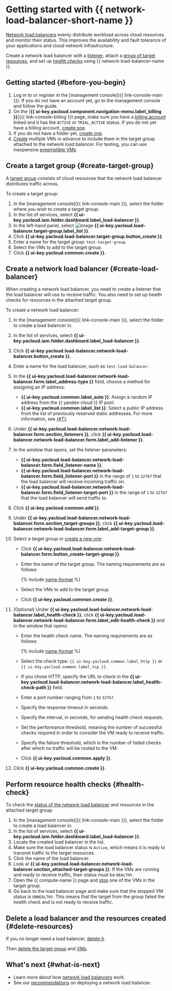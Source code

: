 # Getting started with {{ network-load-balancer-short-name }}

[Network load balancers](concepts/index.md) evenly distribute workload across cloud resources and monitor their status. This improves the availability and fault tolerance of your applications and cloud network infrastructure.

Create a network load balancer with a [listener](concepts/listener.md), attach a [group of target resources](concepts/target-resources), and set up [health checks](concepts/health-check.md) using {{ network-load-balancer-name }}.

## Getting started {#before-you-begin}

1. Log in to or register in the [management console]({{ link-console-main }}). If you do not have an account yet, go to the management console and follow the guide.
1. On the [**{{ ui-key.yacloud.component.navigation-menu.label_billing }}**]({{ link-console-billing }}) page, make sure you have a [billing account](../billing/concepts/billing-account.md) linked and it has the `ACTIVE` or `TRIAL_ACTIVE` status. If you do not yet have a billing account, [create one](../billing/quickstart/index.md#create_billing_account).
1. If you do not have a folder yet, [create one](../resource-manager/operations/folder/create.md).
1. [Create](../compute/quickstart/quick-create-linux.md) multiple VMs in advance to include them in the target group attached to the network load balancer. For testing, you can use inexpensive [preemptible VMs](../compute/concepts/preemptible-vm.md).

## Create a target group {#create-target-group}

A [target group](concepts/target-resources.md) consists of cloud resources that the network load balancer distributes traffic across.

To create a target group:

1. In the [management console]({{ link-console-main }}), select the folder where you wish to create a target group.
1. In the list of services, select **{{ ui-key.yacloud.iam.folder.dashboard.label_load-balancer }}**.
1. In the left-hand panel, select ![image](../_assets/console-icons/target.svg) **{{ ui-key.yacloud.load-balancer.target-group.label_list }}**.
1. Click **{{ ui-key.yacloud.load-balancer.target-group.button_create }}**.
1. Enter a name for the target group: `test-target-group`.
1. Select the VMs to add to the target group.
1. Click **{{ ui-key.yacloud.common.create }}**.


## Create a network load balancer {#create-load-balancer}

When creating a network load balancer, you need to create a listener that the load balancer will use to receive traffic. You also need to set up health checks for resources in the attached target group.

To create a network load balancer:

1. In the [management console]({{ link-console-main }}), select the folder to create a load balancer in.
1. In the list of services, select **{{ ui-key.yacloud.iam.folder.dashboard.label_load-balancer }}**.
1. Click **{{ ui-key.yacloud.load-balancer.network-load-balancer.button_create }}**.
1. Enter a name for the load balancer, such as `test-load-balancer`.
1. In the **{{ ui-key.yacloud.load-balancer.network-load-balancer.form.label_address-type }}** field, choose a method for assigning an IP address:

   * **{{ ui-key.yacloud.common.label_auto }}**: Assign a random IP address from the {{ yandex-cloud }} IP pool.
   * **{{ ui-key.yacloud.common.label_list }}**: Select a public IP address from the list of previously reserved static addresses. For more information, see [{#T}](../vpc/operations/set-static-ip.md).

1. Under **{{ ui-key.yacloud.load-balancer.network-load-balancer.form.section_listeners }}**, click **{{ ui-key.yacloud.load-balancer.network-load-balancer.form.label_add-listener }}**.
1. In the window that opens, set the listener parameters:

   * **{{ ui-key.yacloud.load-balancer.network-load-balancer.form.field_listener-name }}**.
   * **{{ ui-key.yacloud.load-balancer.network-load-balancer.form.field_listener-port }}** in the range of `1` to `32767` that the load balancer will receive incoming traffic on.
   * **{{ ui-key.yacloud.load-balancer.network-load-balancer.form.field_listener-target-port }}** in the range of `1` to `32767` that the load balancer will send traffic to.

1. Click **{{ ui-key.yacloud.common.add }}**.
1. Under **{{ ui-key.yacloud.load-balancer.network-load-balancer.form.section_target-groups }}**, click **{{ ui-key.yacloud.load-balancer.network-load-balancer.form.label_add-target-group }}**.
1. Select a target group or [create a new one](operations/target-group-create.md):

   * Click **{{ ui-key.yacloud.load-balancer.network-load-balancer.form.button_create-target-group }}**.
   * Enter the name of the target group. The naming requirements are as follows:

      {% include [name-format](../_includes/name-format.md) %}

   * Select the VMs to add to the target group.
   * Click **{{ ui-key.yacloud.common.create }}**.

1. (Optional) Under **{{ ui-key.yacloud.load-balancer.network-load-balancer.label_health-check }}**, click **{{ ui-key.yacloud.load-balancer.network-load-balancer.form.label_edit-health-check }}** and in the window that opens:

   * Enter the health check name. The naming requirements are as follows:

      {% include [name-format](../_includes/name-format.md) %}

   * Select the check type: `{{ ui-key.yacloud.common.label_http }}` or `{{ ui-key.yacloud.common.label_tcp }}`.
   * If you chose HTTP, specify the URL to check in the **{{ ui-key.yacloud.load-balancer.network-load-balancer.label_health-check-path }}** field.
   * Enter a port number ranging from `1` to `32767`.
   * Specify the response timeout in seconds.
   * Specify the interval, in seconds, for sending health check requests.
   * Set the performance threshold, meaning the number of successful checks required in order to consider the VM ready to receive traffic.
   * Specify the failure threshold, which is the number of failed checks after which no traffic will be routed to the VM.
   * Click **{{ ui-key.yacloud.common.apply }}**.

1. Click **{{ ui-key.yacloud.common.create }}**.


## Perform resource health checks {#health-check}

To check the [status of the network load balancer](concepts/index.md#lb-statuses) and resources in the attached target group:

1. In the [management console]({{ link-console-main }}), select the folder to create a load balancer in.
1. In the list of services, select **{{ ui-key.yacloud.iam.folder.dashboard.label_load-balancer }}**.
1. Locate the created load balancer in the list.
1. Make sure the load balancer status is `Active`, which means it is ready to transmit traffic to the target resources.
1. Click the name of the load balancer.
1. Look at **{{ ui-key.yacloud.load-balancer.network-load-balancer.section_attached-target-groups }}**. If the VMs are running and ready to receive traffic, their status must be `HEALTHY`.
1. Open the {{ compute-name }} page and [stop](../compute/operations/vm-control/vm-stop-and-start.md#stop) one of the VMs in the target group.
1. Go back to the load balancer page and make sure that the stopped VM status is `UNHEALTHY`. This means that the target from the group failed the health check and is not ready to receive traffic.


## Delete a load balancer and the resources created {#delete-resources}

If you no longer need a load balancer, [delete it](operations/load-balancer-delete.md).

Then [delete the target group](operations/target-group-delete.md) and [VMs](../compute/operations/vm-control/vm-delete.md).


## What's next {#what-is-next}

* Learn more about how [network load balancers](concepts/index.md) work.
* See our [recommendations](concepts/best-practices.md) on deploying a network load balancer.
